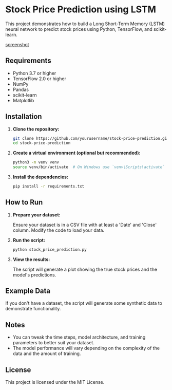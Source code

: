 
# Stock Price Prediction using LSTM

This project demonstrates how to build a Long Short-Term Memory (LSTM) neural network to predict stock prices using Python, TensorFlow, and scikit-learn.

[screenshot](/screenshot2.png)


## Requirements

- Python 3.7 or higher
- TensorFlow 2.0 or higher
- NumPy
- Pandas
- scikit-learn
- Matplotlib

## Installation

1. **Clone the repository:**

    ```bash
    git clone https://github.com/yourusername/stock-price-prediction.git
    cd stock-price-prediction
    ```

2. **Create a virtual environment (optional but recommended):**

    ```bash
    python3 -m venv venv
    source venv/bin/activate  # On Windows use `venv\Scripts\activate`
    ```

3. **Install the dependencies:**

    ```bash
    pip install -r requirements.txt
    ```

## How to Run

1. **Prepare your dataset:**

    Ensure your dataset is in a CSV file with at least a 'Date' and 'Close' column. Modify the code to load your data.

2. **Run the script:**

    ```bash
    python stock_price_prediction.py
    ```

3. **View the results:**

    The script will generate a plot showing the true stock prices and the model's predictions.

## Example Data

If you don't have a dataset, the script will generate some synthetic data to demonstrate functionality.

## Notes

- You can tweak the time steps, model architecture, and training parameters to better suit your dataset.
- The model performance will vary depending on the complexity of the data and the amount of training.

## License

This project is licensed under the MIT License.
